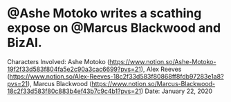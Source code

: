 # @Ashe Motoko writes a scathing expose on @Marcus Blackwood and BizAI.

Characters Involved: Ashe Motoko (https://www.notion.so/Ashe-Motoko-19f2f33d583f804fa5e2c90a3cac6699?pvs=21), Alex Reeves (https://www.notion.so/Alex-Reeves-18c2f33d583f80868ff8fdb97283e1a8?pvs=21), Marcus Blackwood (https://www.notion.so/Marcus-Blackwood-18c2f33d583f80c883b4ef43b7c9c4b1?pvs=21)
Date: January 22, 2020